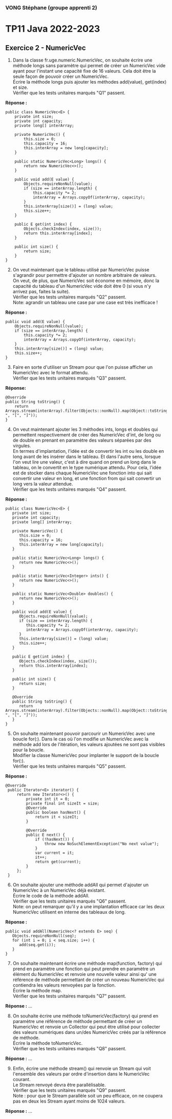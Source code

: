 ### VONG Stéphane (groupe apprenti 2)
# TP11 Java 2022-2023
## Exercice 2 - NumericVec

1. Dans la classe fr.uge.numeric.NumericVec, on souhaite écrire une méthode longs sans paramètre qui permet de créer un NumericVec vide ayant pour l'instant une capacité fixe de 16 valeurs. Cela doit être la seule façon de pouvoir créer un NumericVec.
   <br>Écrire la méthode longs puis ajouter les méthodes add(value), get(index) et size.
   <br>Vérifier que les tests unitaires marqués "Q1" passent.

<b>Réponse :</b>
```
public class NumericVec<E> {
    private int size;
    private int capacity;
    private long[] interArray;
    
    private NumericVec() {
        this.size = 0;
        this.capacity = 16;
        this.interArray = new long[capacity];
    }
    
    public static NumericVec<Long> longs() {
        return new NumericVec<>();
    }
    
    public void add(E value) {
        Objects.requireNonNull(value);
        if (size == interArray.length) {
            this.capacity *= 2;
            interArray = Arrays.copyOf(interArray, capacity);
        }
        this.interArray[size()] = (long) value;
        this.size++;
    }

    public E get(int index) {
        Objects.checkIndex(index, size());
        return this.interArray[index];
    }

    public int size() {
        return size;
    }
}
```

2. On veut maintenant que le tableau utilisé par NumericVec puisse s'agrandir pour permettre d'ajouter un nombre arbitraire de valeurs.
   <br>On veut, de plus, que NumericVec soit économe en mémoire, donc la capacité du tableau d'un NumericVec vide doit être 0 (si vous n'y arrivez pas, faites la suite).
   <br>Vérifier que les tests unitaires marqués "Q2" passent.
   <br>Note: agrandir un tableau une case par une case est très inefficace !

<b>Réponse :</b>
```
public void add(E value) {
    Objects.requireNonNull(value);
    if (size == interArray.length) {
        this.capacity *= 2;
        interArray = Arrays.copyOf(interArray, capacity);
    }
    this.interArray[size()] = (long) value;
    this.size++;
}
```

3. Faire en sorte d'utiliser un Stream pour que l'on puisse afficher un NumericVec avec le format attendu.
   <br>Vérifier que les tests unitaires marqués "Q3" passent.

<b>Réponse:</b>
```
@Override
public String toString() {
    return Arrays.stream(interArray).filter(Objects::nonNull).map(Object::toString).collect(Collectors.joining(", ", "[", "]"));
}
```

4. On veut maintenant ajouter les 3 méthodes ints, longs et doubles qui permettent respectivement de créer des NumericVec d'int, de long ou de double en prenant en paramètre des valeurs séparées par des virgules.
   <br>En termes d'implantation, l'idée est de convertir les int ou les double en long avant de les insérer dans le tableau. Et dans l'autre sens, lorsque l'on veut lire une valeur, c'est à dire quand on prend un long dans le tableau, on le convertit en le type numérique attendu. Pour cela, l'idée est de stocker dans chaque NumericVec une fonction into qui sait convertir une valeur en long, et une fonction from qui sait convertir un long vers la valeur attendue.
   <br>Vérifier que les tests unitaires marqués "Q4" passent.

<b>Réponse :</b>
```
public class NumericVec<E> {
   private int size;
   private int capacity;
   private long[] interArray;

   private NumericVec() {
      this.size = 0;
      this.capacity = 16;
      this.interArray = new long[capacity];
   }
   
   public static NumericVec<Long> longs() {
      return new NumericVec<>();
   }
   
   public static NumericVec<Integer> ints() {
      return new NumericVec<>();
   }
   
   public static NumericVec<Double> doubles() {
      return new NumericVec<>();
   }
   
   public void add(E value) {
      Objects.requireNonNull(value);
      if (size == interArray.length) {
         this.capacity *= 2;
         interArray = Arrays.copyOf(interArray, capacity);
      }
      this.interArray[size()] = (long) value;
      this.size++;
   }
   
   public E get(int index) {
      Objects.checkIndex(index, size());
      return this.interArray[index];
   }
   
   public int size() {
      return size;
   }
   
   @Override
   public String toString() {
      return Arrays.stream(interArray).filter(Objects::nonNull).map(Object::toString).collect(Collectors.joining(", ", "[", "]"));
   }
}
```

5. On souhaite maintenant pouvoir parcourir un NumericVec avec une boucle for(:). Dans le cas où l'on modifie un NumericVec avec la méthode add lors de l'itération, les valeurs ajoutées ne sont pas visibles pour la boucle.
   <br>Modifier la classe NumericVec pour implanter le support de la boucle for(:).
   <br>Vérifier que les tests unitaires marqués "Q5" passent.

<b>Réponse :</b>
```
@Override
 public Iterator<E> iterator() {
     return new Iterator<>() {
         private int it = 0;
         private final int sizeIt = size;
         @Override
         public boolean hasNext() {
             return it < sizeIt;
         }

         @Override
         public E next() {
             if (!hasNext()) {
                 throw new NoSuchElementException("No next value");
             }
             var current = it;
             it++;
             return get(current);
         }
     };
 }
```

6. On souhaite ajouter une méthode addAll qui permet d'ajouter un NumericVec à un NumericVec déjà existant.
   <br>Écrire le code de la méthode addAll.
   <br>Vérifier que les tests unitaires marqués "Q6" passent.
   <br>Note: on peut remarquer qu'il y a une implantation efficace car les deux NumericVec utilisent en interne des tableaux de long.

<b>Réponse :</b>
```
public void addAll(NumericVec<? extends E> seq) {
   Objects.requireNonNull(seq);
   for (int i = 0; i < seq.size; i++) {
      add(seq.get(i));
   }
}
```

7. On souhaite maintenant écrire une méthode map(function, factory) qui prend en paramètre une fonction qui peut prendre en paramètre un élément du NumericVec et renvoie une nouvelle valeur ainsi qu' une référence de méthode permettant de créer un nouveau NumericVec qui contiendra les valeurs renvoyées par la fonction.
   <br>Écrire la méthode map.
   <br>Vérifier que les tests unitaires marqués "Q7" passent.

<b>Réponse :</b>
...

8. On souhaite écrire une méthode toNumericVec(factory) qui prend en paramètre une référence de méthode permettant de créer un NumericVec et renvoie un Collector qui peut être utilisé pour collecter des valeurs numériques dans un/des NumericVec créés par la référence de méthode.
   <br>Écrire la méthode toNumericVec.
   <br>Vérifier que les tests unitaires marqués "Q8" passent.

<b>Réponse :</b>
...

9. Enfin, écrire une méthode stream() qui renvoie un Stream qui voit l'ensemble des valeurs par ordre d'insertion dans le NumericVec courant.
   <br>Le Stream renvoyé devra être parallélisable.
   <br>Vérifier que les tests unitaires marqués "Q9" passent.
   <br>Note : pour que le Stream parallèle soit un peu efficace, on ne coupera pas en deux les Stream ayant moins de 1024 valeurs.

<b>Réponse :</b>
...